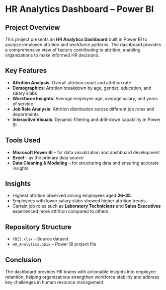 # HR Analytics Dashboard – Power BI

## Project Overview
This project presents an **HR Analytics Dashboard** built in Power BI to analyze employee attrition and workforce patterns. The dashboard provides a comprehensive view of factors contributing to attrition, enabling organizations to make informed HR decisions.

## Key Features
- **Attrition Analysis**: Overall attrition count and attrition rate
- **Demographics**: Attrition breakdown by age, gender, education, and salary slabs
- **Workforce Insights**: Average employee age, average salary, and years of service
- **Job Role Analysis**: Attrition distribution across different job roles and departments
- **Interactive Visuals**: Dynamic filtering and drill-down capability in Power BI

## Tools Used
- **Microsoft Power BI** – for data visualization and dashboard development
- **Excel** – as the primary data source
- **Data Cleaning & Modeling** – for structuring data and ensuring accurate insights

## Insights
- Highest attrition observed among employees aged **26–35**.  
- Employees with lower salary slabs showed higher attrition trends.  
- Certain job roles such as **Laboratory Technicians** and **Sales Executives** experienced more attrition compared to others.  

## Repository Structure
- `PBI2.xlsx` – Source dataset   
- `HR_Analytics.pbix`  – Power BI project file  

## Conclusion
The dashboard provides HR teams with actionable insights into employee retention, helping organizations strengthen workforce stability and address key challenges in human resource management.

